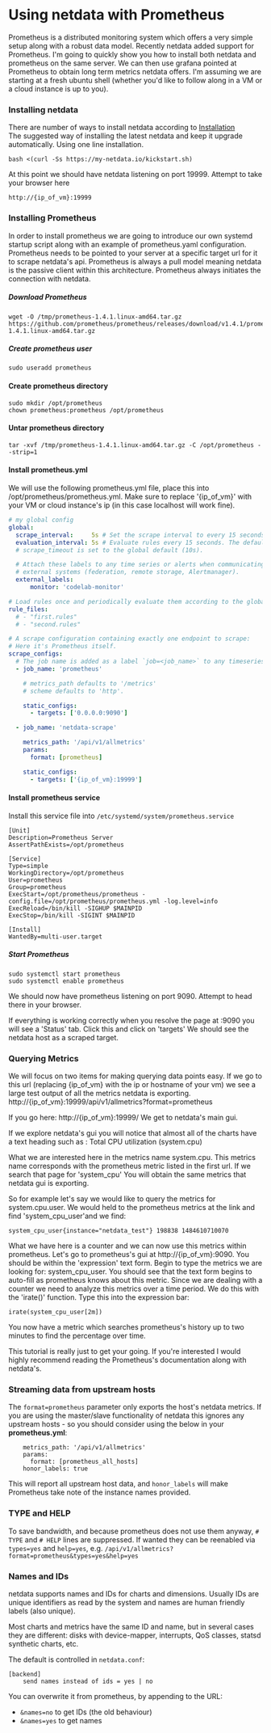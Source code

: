 # Using netdata with Prometheus

Prometheus is a distributed monitoring system which offers a very simple setup along with a robust data model. Recently netdata added support for Prometheus. I'm going to quickly show you how to install both netdata and prometheus on the same server. We can then use grafana pointed at Prometheus to obtain long term metrics netdata offers. I'm assuming we are starting at a fresh ubuntu shell (whether you'd like to follow along in a VM or a cloud instance is up to you).

### Installing netdata
There are number of ways to install netdata according to [Installation](https://github.com/firehol/netdata/wiki/Installation)  
The suggested way of installing the latest netdata and keep it upgrade automatically. Using one line installation.
```
bash <(curl -Ss https://my-netdata.io/kickstart.sh)
```
At this point we should have netdata listening on port 19999. Attempt to take your browser here 

```
http://{ip_of_vm}:19999
```

### Installing Prometheus
In order to install prometheus we are going to introduce our own systemd startup script along with an example of prometheus.yaml configuration. Prometheus needs to be pointed to your server at a specific target url for it to scrape netdata's api. Prometheus is always a pull model meaning netdata is the passive client within this architecture. Prometheus always initiates the connection with netdata.

##### Download Prometheus

```
wget -O /tmp/prometheus-1.4.1.linux-amd64.tar.gz https://github.com/prometheus/prometheus/releases/download/v1.4.1/prometheus-1.4.1.linux-amd64.tar.gz 
```

##### Create prometheus user
```
sudo useradd prometheus
```

#### Create prometheus directory
```
sudo mkdir /opt/prometheus
chown prometheus:prometheus /opt/prometheus
```

#### Untar prometheus directory

```
tar -xvf /tmp/prometheus-1.4.1.linux-amd64.tar.gz -C /opt/prometheus --strip=1
```

#### Install prometheus.yml
We will use the following prometheus.yml file, place this into /opt/prometheus/prometheus.yml. Make sure to replace '{ip_of_vm}' with your VM or cloud instance's ip (in this case localhost will work fine). 

``` yaml
# my global config
global:
  scrape_interval:     5s # Set the scrape interval to every 15 seconds. Default is every 1 minute.
  evaluation_interval: 5s # Evaluate rules every 15 seconds. The default is every 1 minute.
  # scrape_timeout is set to the global default (10s).

  # Attach these labels to any time series or alerts when communicating with
  # external systems (federation, remote storage, Alertmanager).
  external_labels:
      monitor: 'codelab-monitor'

# Load rules once and periodically evaluate them according to the global 'evaluation_interval'.
rule_files:
  # - "first.rules"
  # - "second.rules"

# A scrape configuration containing exactly one endpoint to scrape:
# Here it's Prometheus itself.
scrape_configs:
  # The job name is added as a label `job=<job_name>` to any timeseries scraped from this config.
  - job_name: 'prometheus'

    # metrics_path defaults to '/metrics'
    # scheme defaults to 'http'.

    static_configs:
      - targets: ['0.0.0.0:9090']

  - job_name: 'netdata-scrape'

    metrics_path: '/api/v1/allmetrics'
    params:
      format: [prometheus]

    static_configs:
      - targets: ['{ip_of_vm}:19999']
```

#### Install prometheus service

Install this service file into `/etc/systemd/system/prometheus.service`

```
[Unit]
Description=Prometheus Server
AssertPathExists=/opt/prometheus

[Service]
Type=simple
WorkingDirectory=/opt/prometheus
User=prometheus
Group=prometheus
ExecStart=/opt/prometheus/prometheus -config.file=/opt/prometheus/prometheus.yml -log.level=info
ExecReload=/bin/kill -SIGHUP $MAINPID
ExecStop=/bin/kill -SIGINT $MAINPID

[Install]
WantedBy=multi-user.target
```

##### Start Prometheus
```
sudo systemctl start prometheus
sudo systemctl enable prometheus
```

We should now have prometheus listening on port 9090. Attempt to head there in your browser. 

If everything is working correctly when you resolve the page at :9090 you will see a 'Status' tab. Click this and click on 'targets' We should see the netdata host as a scraped target. 

### Querying Metrics

We will focus on two items for making querying data points easy. If we go to this url (replacing {ip_of_vm} with the ip or hostname of your vm) we see a large test output of all the metrics netdata is exporting. 
http://{ip_of_vm}:19999/api/v1/allmetrics?format=prometheus

If you go here:
http://{ip_of_vm}:19999/ 
We get to netdata's main gui. 

If we explore netdata's gui you will notice that almost all of the charts have a text heading such as : Total CPU utilization (system.cpu)

What we are interested here in the metrics name system.cpu. This metrics name corresponds with the prometheus metric listed in the first url. If we search that page for 'system_cpu' You will obtain the same metrics that netdata gui is exporting. 

So for example let's say we would like to query the metrics for system.cpu.user. We would held to the prometheus metrics at the link and find 'system_cpu_user'and we find:

```
system_cpu_user{instance="netdata_test"} 198838 1484610710070
```

What we have here is a counter and we can now use this metrics within prometheus. Let's go to prometheus's gui at http://{ip_of_vm}:9090. You should be within the 'expression' text form. Begin to type the metrics we are looking for: system_cpu_user. You should see that the text form begins to auto-fill as prometheus knows about this metric. Since we are dealing with a counter we need to analyze this metrics over a time period. We do this with the 'irate()' function. Type this into the expression bar:

```
irate(system_cpu_user[2m])
```

You now have a metric which searches prometheus's history up to two minutes to find the percentage over time. 

This tutorial is really just to get your going. If you're interested I would highly recommend reading the Prometheus's documentation along with netdata's.

### Streaming data from upstream hosts

The `format=prometheus` parameter only exports the host's netdata metrics.  If you are using the master/slave
functionality of netdata this ignores any upstream hosts - so you should consider using the below in your **prometheus.yml**:

```
    metrics_path: '/api/v1/allmetrics'
    params:
      format: [prometheus_all_hosts]
    honor_labels: true
```
This will report all upstream host data, and `honor_labels` will make Prometheus take note of the instance names provided.

### TYPE and HELP

To save bandwidth, and because prometheus does not use them anyway, `# TYPE` and `# HELP` lines are suppressed. If wanted they can be reenabled via `types=yes` and `help=yes`, e.g. `/api/v1/allmetrics?format=prometheus&types=yes&help=yes`

### Names and IDs

netdata supports names and IDs for charts and dimensions. Usually IDs are unique identifiers as read by the system and names are human friendly labels (also unique).

Most charts and metrics have the same ID and name, but in several cases they are different: disks with device-mapper, interrupts, QoS classes, statsd synthetic charts, etc.

The default is controlled in `netdata.conf`:

```
[backend]
	send names instead of ids = yes | no
```

You can overwrite it from prometheus, by appending to the URL:

* `&names=no` to get IDs (the old behaviour)
* `&names=yes` to get names
